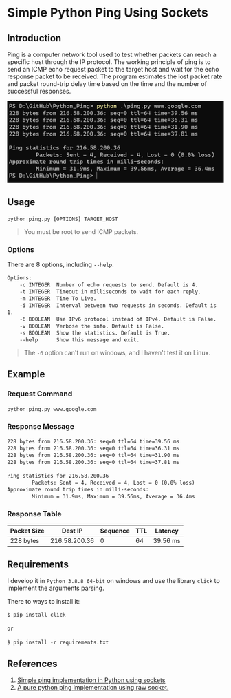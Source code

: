 # Simple Python Ping Using Sockets
## Introduction
Ping is a computer network tool used to test whether packets can reach a specific host through the IP protocol. The working principle of ping is to send an ICMP echo request packet to the target host and wait for the echo response packet to be received. The program estimates the lost packet rate and packet round-trip delay time based on the time and the number of successful responses.

![](image/intro.png)

## Usage
```python=
python ping.py [OPTIONS] TARGET_HOST
```
> You must be root to send ICMP packets.
### Options
There are 8 options, including `--help`.
```
Options:
    -c INTEGER  Number of echo requests to send. Default is 4.
    -t INTEGER  Timeout in milliseconds to wait for each reply.
    -m INTEGER  Time To Live.
    -i INTEGER  Interval between two requests in seconds. Default is 1.
    -6 BOOLEAN  Use IPv6 protocol instead of IPv4. Default is False.
    -v BOOLEAN  Verbose the info. Default is False.
    -s BOOLEAN  Show the statistics. Default is True.
    --help      Show this message and exit.
```
> The `-6` option can't run on windows, and I haven't test it on Linux.

## Example
### Request Command
```python=
python ping.py www.google.com
```
### Response Message
```cmd=
228 bytes from 216.58.200.36: seq=0 ttl=64 time=39.56 ms
228 bytes from 216.58.200.36: seq=0 ttl=64 time=36.31 ms
228 bytes from 216.58.200.36: seq=0 ttl=64 time=31.90 ms
228 bytes from 216.58.200.36: seq=0 ttl=64 time=37.81 ms

Ping statistics for 216.58.200.36
        Packets: Sent = 4, Received = 4, Lost = 0 (0.0% loss)
Approximate round trip times in milli-seconds:
        Minimum = 31.9ms, Maximum = 39.56ms, Average = 36.4ms
```

### Response Table
|Packet Size|Dest IP|Sequence|TTL|Latency|
| --- | --- | --- | --- | --- |
|228 bytes| 216.58.200.36|0|64|39.56 ms|

## Requirements
I develop it in `Python 3.8.8 64-bit` on windows and use the library `click` to implement the arguments parsing.

There to ways to install it:
```
$ pip install click

or

$ pip install -r requirements.txt
```

## References
1. [Simple ping implementation in Python using sockets](https://gitlab.com/mezantrop/sp_ping/-/tree/master)
2. [A pure python ping implementation using raw socket.](https://gist.github.com/pklaus/856268)
